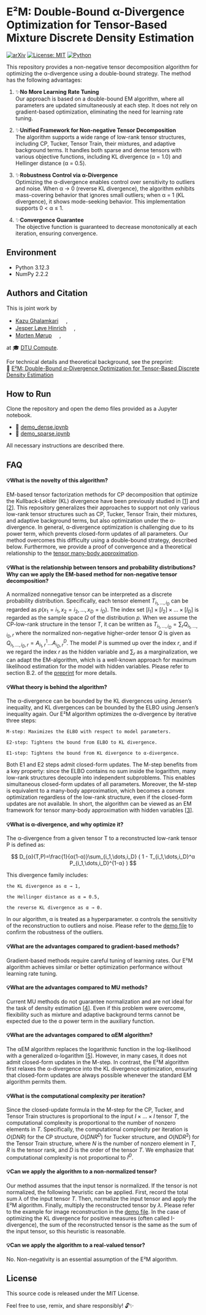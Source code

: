 # E²M: Double-Bound α-Divergence Optimization for Tensor-Based Mixture Discrete Density Estimation

[![arXiv](https://img.shields.io/badge/arXiv-2405.18220-b31b1b.svg)](https://arxiv.org/abs/2405.18220)
[![License: MIT](https://img.shields.io/badge/License-MIT-yellow.svg)](https://opensource.org/licenses/MIT)
[![Python](https://img.shields.io/badge/Python-3.12-blue.svg)](https://www.python.org/downloads/release/python-3120/)

This repository provides a non-negative tensor decomposition algorithm for optimizing the α-divergence using a double-bound strategy. The method has the following advantages:

1. ✨**No More Learning Rate Tuning**  
   Our approach is based on a double-bound EM algorithm, where all parameters are updated simultaneously at each step. It does not rely on gradient-based optimization, eliminating the need for learning rate tuning.

3. ✨**Unified Framework for Non-negative Tensor Decomposition**  
   The algorithm supports a wide range of low-rank tensor structures, including CP, Tucker, Tensor Train, their mixtures, and adaptive background terms. It handles both sparse and dense tensors with various objective functions, including KL divergence (α = 1.0) and Hellinger distance (α = 0.5).

5. ✨**Robustness Control via α-Divergence**  
   Optimizing the α-divergence enables control over sensitivity to outliers and noise. When α → 0 (reverse KL divergence), the algorithm exhibits mass-covering behavior that ignores small outliers; when α = 1 (KL divergence), it shows mode-seeking behavior. This implementation supports 0 < α ≤ 1.

6. ✨**Convergence Guarantee**  
   The objective function is guaranteed to decrease monotonically at each iteration, ensuring convergence.

## Environment

- Python 3.12.3  
- NumPy 2.2.2

## Authors and Citation

This is joint work by  

- [Kazu Ghalamkari](https://gkazu.info/) <a href="https://orcid.org/0000-0002-4779-2856"><img src="https://upload.wikimedia.org/wikipedia/commons/0/06/ORCID_iD.svg" width="16" /></a>,  
- [Jesper Løve Hinrich](https://www2.compute.dtu.dk/~jehi/) <a href="https://orcid.org/0000-0003-0258-7151"><img src="https://upload.wikimedia.org/wikipedia/commons/0/06/ORCID_iD.svg" width="16" /></a>,  
- [Morten Mørup](https://mortenmorup.dk/) <a href="https://orcid.org/0000-0003-4985-4368"><img src="https://upload.wikimedia.org/wikipedia/commons/0/06/ORCID_iD.svg" width="16" /></a>,

at 🎓 [DTU Compute](https://www.compute.dtu.dk/).

For technical details and theoretical background, see the preprint:  
📄 [E²M: Double-Bound α-Divergence Optimization for Tensor-Based Discrete Density Estimation](https://arxiv.org/abs/2405.18220)


## How to Run

Clone the repository and open the demo files provided as a Jupyter notebook.

- 📘 [demo_dense.ipynb](https://github.com/gkazunii/eemix/blob/main/demo/demo_dense.ipynb)
- 📘 [demo_sparse.ipynb](https://github.com/gkazunii/eemix/blob/main/demo/demo_sparse.ipynb)

All necessary instructions are described there.

## FAQ

#### 💡What is the novelty of this algorithm?

EM-based tensor factorization methods for CP decomposition that optimize the Kullback-Leibler (KL) divergence have been previously studied in [[1](https://ieeexplore.ieee.org/abstract/document/8335432)] and [[2](https://ieeexplore.ieee.org/document/8821380)]. This repository generalizes their approaches to support not only various low-rank tensor structures such as CP, Tucker, Tensor Train, their mixtures, and adaptive background terms, but also optimization under the α-divergence. In general, α-divergence optimization is challenging due to its power term, which prevents closed-form updates of all parameters. Our method overcomes this difficulty using a double-bound strategy, described below. Furthermore, we provide a proof of convergence and a theoretical relationship to the [tensor many-body approximation](https://openreview.net/forum?id=5yedZXV7wt).


#### 💡What is the relationship between tensors and probability distributions? Why can we apply the EM-based method for non-negative tensor decomposition?

A normalized nonnegative tensor can be interpreted as a discrete probability distribution. Specifically, each tensor element $T_{i_1,\dots,i_D}$ can be regarded as $p(x_1=i_1,x_2=i_2,\dots,x_D=i_D)$. The index set $[I_1]\times[I_2]\times\dots\times[I_D]$ is regarded as the sample space $\Omega$ of the distribution $p$. When we assume the CP-low-rank structure in the tensor $T$, it can be written as $T_{i_1,\dots,i_D}=\sum_{r} Q_{i_1,\dots,i_D,r}$ where the normalized non-negative higher-order tensor $Q$ is given as $Q_{i_1,\dots,i_D,r}=A^1_{i_1,r} \dots A^D_{i_D,r}$. The model $P$ is summed up over the index $r$, and if we regard the index $r$ as the hidden variable and $\sum_r$ as a marginalization, we can adapt the EM-algorithm, which is a well-known approach for maximum likelihood estimation for the model with hidden variables. Please refer to section B.2. of the [preprint](https://arxiv.org/abs/2405.18220) for more details.


#### 💡What theory is behind the algorithm?

The α-divergence can be bounded by the KL divergences using Jensen’s inequality, and KL divergences can be bounded by the ELBO using Jensen’s inequality again. Our E²M algorithm optimizes the α-divergence by iterative three steps:

    M-step: Maximizes the ELBO with respect to model parameters.

    E2-step: Tightens the bound from ELBO to KL divergence.

    E1-step: Tightens the bound from KL divergence to α-divergence.

Both E1 and E2 steps admit closed-form updates. The M-step benefits from a key property: since the ELBO contains no sum inside the logarithm, many low-rank structures decouple into independent subproblems. This enables simultaneous closed-form updates of all parameters. Moreover, the M-step is equivalent to a many-body approximation, which becomes a convex optimization regardless of the low-rank structure, even if the closed-form updates are not available. In short, the algorithm can be viewed as an EM framework for tensor many-body approximation with hidden variables [[3](https://openreview.net/forum?id=5yedZXV7wt)]. 

#### 💡What is α-divergence, and why optimize it?

The α-divergence from a given tensor T to a reconstructed low-rank tensor P is defined as:

$$
D_{α}(T,P)=\frac{1}{α(1-α)}\sum_{i_1,\dots,i_D} ( 1 - T_{i_1,\dots,i_D}^α P_{i_1,\dots,i_D}^{1-α} ) 
$$

This divergence family includes:

    the KL divergence as α → 1,

    the Hellinger distance as α = 0.5,

    the reverse KL divergence as α → 0.

In our algorithm, α is treated as a hyperparameter. α controls the sensitivity of the reconstruction to outliers and noise. Please refer to the [demo file](https://github.com/gkazunii/eemix/blob/main/demo/demo_dense.ipynb) to confirm the robustness of the outliers.

#### 💡What are the advantages compared to gradient-based methods?

Gradient-based methods require careful tuning of learning rates. Our E²M algorithm achieves similar or better optimization performance without learning rate tuning.

#### 💡What are the advantages compared to MU methods?

Current MU methods do not guarantee normalization and are not ideal for the task of density estimation [[4](https://ieeexplore.ieee.org/document/4517988)]. Even if this problem were overcome, flexibility such as mixture and adaptive background terms cannot be expected due to the α power term in the auxiliary function.

#### 💡What are the advantages compared to αEM algorithm?

The αEM algorithm replaces the logarithmic function in the log-likelihood with a generalized α-logarithm [[5](https://onlinelibrary.wiley.com/doi/abs/10.1002/1520-684X(200010)31:11%3C12::AID-SCJ2%3E3.0.CO;2-O)]. However, in many cases, it does not admit closed-form updates in the M-step. In contrast, the E²M algorithm first relaxes the α-divergence into the KL divergence optimization, ensuring that closed-form updates are always possible whenever the standard EM algorithm permits them.

#### 💡What is the computational complexity per iteration?

Since the closed-update formula in the M-step for the CP, Tucker, and Tensor Train structures is proportional to the input $I\times\dots\times I$ tensor $T$, the computational complexity is proportional to the number of nonzero elements in $T$. Specifically, the computational complexity per iteration is $O(DNR)$ for the CP structure, $O(DNR^D)$ for Tucker structure, and $O(NDR^2)$ for the Tensor Train structure, where $N$ is the number of nonzero element in $T$, $R$ is the tensor rank, and $D$ is the order of the tensor $T$. We emphasize that computational complexity is not proportional to $I^D$.

#### 💡Can we apply the algorithm to a non-normalized tensor?

Our method assumes that the input tensor is normalized. If the tensor is not normalized, the following heuristic can be applied. First, record the total sum $\lambda$ of the input tensor $T$. Then, normalize the input tensor and apply the E²M algorithm. Finally, multiply the reconstructed tensor by $\lambda$. Please refer to the example for image reconstruction in the [demo file](https://github.com/gkazunii/eemix/blob/main/demo/demo_dense.ipynb). In the case of optimizing the KL divergence for positive measures (often called I-divergence), the sum of the reconstructed tensor is the same as the sum of the input tensor, so this heuristic is reasonable.

#### 💡Can we apply the algorithm to a real-valued tensor?

No. Non-negativity is an essential assumption of the E²M algorithm.

## License

This source code is released under the MIT License.

Feel free to use, remix, and share responsibly! 🔓✨
